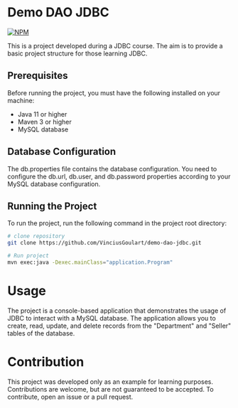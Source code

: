 # Demo DAO JDBC
[![NPM](https://img.shields.io/npm/l/react)](https://github.com/VinciusGoulart/demo-dao-jdbc/blob/main/LICENSE)

This is a project developed during a JDBC course. The aim is to provide a basic project structure for those learning JDBC.

## Prerequisites
Before running the project, you must have the following installed on your machine:

- Java 11 or higher
- Maven 3 or higher
- MySQL database

## Database Configuration
The db.properties file contains the database configuration. You need to configure the db.url, db.user, and db.password properties according to your MySQL database configuration.

## Running the Project
To run the project, run the following command in the project root directory:

```bash
# clone repository
git clone https://github.com/VinciusGoulart/demo-dao-jdbc.git

# Run project
mvn exec:java -Dexec.mainClass="application.Program"
```

# Usage
The project is a console-based application that demonstrates the usage of JDBC to interact with a MySQL database. The application allows you to create, read, update, and delete records from the "Department" and "Seller" tables of the database.

# Contribution
This project was developed only as an example for learning purposes. Contributions are welcome, but are not guaranteed to be accepted. To contribute, open an issue or a pull request.
